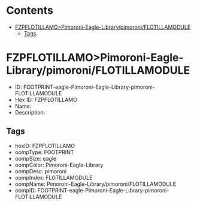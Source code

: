 



Contents
========

* [FZPFLOTILLAMO>Pimoroni-Eagle-Library/pimoroni/FLOTILLAMODULE](#fzpflotillamopimoroni-eagle-librarypimoroniflotillamodule)
	* [Tags](#tags)

# FZPFLOTILLAMO>Pimoroni-Eagle-Library/pimoroni/FLOTILLAMODULE

- ID: FOOTPRINT-eagle-Pimoroni-Eagle-Library-pimoroni-FLOTILLAMODULE
- Hex ID: FZPFLOTILLAMO
- Name: 
- Description: 

## Tags

- hexID: FZPFLOTILLAMO
- oompType: FOOTPRINT
- oompSize: eagle
- oompColor: Pimoroni-Eagle-Library
- oompDesc: pimoroni
- oompIndex: FLOTILLAMODULE
- oompName: Pimoroni-Eagle-Library/pimoroni/FLOTILLAMODULE
- oompID: FOOTPRINT-eagle-Pimoroni-Eagle-Library-pimoroni-FLOTILLAMODULE
